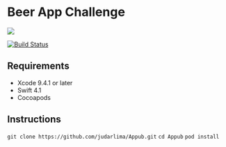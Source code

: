 # Beer App Challenge
![](https://i.imgur.com/vRDut3D.png)

[![Build Status](https://app.bitrise.io/app/b38601513e4722d0/status.svg?token=hy_ARbNU_cscAOax1dmDVQ&branch=master)](https://app.bitrise.io/app/b38601513e4722d0)

## Requirements
- Xcode 9.4.1 or later
- Swift 4.1
- Cocoapods

## Instructions
`git clone https://github.com/judarlima/Appub.git`
`cd Appub`
`pod install`
